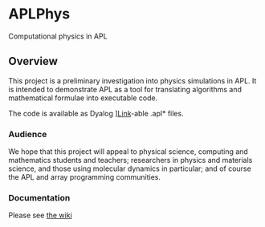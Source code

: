 # APLPhys
Computational physics in APL

## Overview
This project is a preliminary investigation into physics simulations in APL. It is intended to demonstrate APL as a tool for translating algorithms and mathematical formulae into executable code. 

The code is available as Dyalog [\]Link](https://github.com/dyalog/link)-able .apl* files.

### Audience
We hope that this project will appeal to physical science, computing and mathematics students and teachers; researchers in physics and materials science, and those using molecular dynamics in particular; and of course the APL and array programming communities.

### Documentation
Please see [the wiki](https://github.com/rikedyp/APLPhys/wiki)